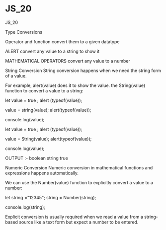 # JS_20
JS_20

Type Conversions

Operator and function convert them to a given datatype

ALERT
convert any value to a string to show it


MATHEMATICAL OPERATORS
convert any value to a number

String Conversion
String conversion happens when we need the string form of a value.

For example, 
alert(value) does it to show the value.
the String(value) function to convert a value to a string:

let value = true ;
alert (typeof(value));

value = string(value);
alert(typeof(value));

console.log(value);





let value = true ;
alert (typeof(value));

 value = String(value);
alert(typeof(value));

console.log(value);

OUTPUT :-
boolean
string
true



Numeric Conversion
Numeric conversion in mathematical functions and expressions happens automatically.

We can use the Number(value) function to explicitly convert a value to a number:

let string ="12345";
string = Number(string);

console.log(string);

Explicit conversion is usually required when we read a value from a string-based source like a text form but expect a number to be entered.




















